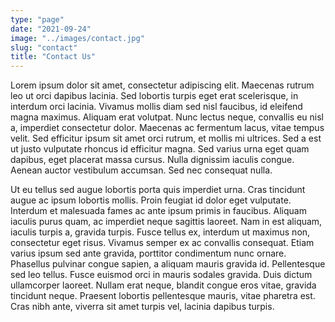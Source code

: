 ```yaml
---
type: "page"
date: "2021-09-24"
image: "../images/contact.jpg"
slug: "contact"
title: "Contact Us"
---
```


Lorem ipsum dolor sit amet, consectetur adipiscing elit. Maecenas rutrum leo ut orci dapibus lacinia. Sed lobortis turpis eget erat scelerisque, in interdum orci lacinia. Vivamus mollis diam sed nisl faucibus, id eleifend magna maximus. Aliquam erat volutpat. Nunc lectus neque, convallis eu nisl a, imperdiet consectetur dolor. Maecenas ac fermentum lacus, vitae tempus velit. Sed efficitur ipsum sit amet orci rutrum, et mollis mi ultrices. Sed a est ut justo vulputate rhoncus id efficitur magna. Sed varius urna eget quam dapibus, eget placerat massa cursus. Nulla dignissim iaculis congue. Aenean auctor vestibulum accumsan. Sed nec consequat nulla.

Ut eu tellus sed augue lobortis porta quis imperdiet urna. Cras tincidunt augue ac ipsum lobortis mollis. Proin feugiat id dolor eget vulputate. Interdum et malesuada fames ac ante ipsum primis in faucibus. Aliquam iaculis purus quam, ac imperdiet neque sagittis laoreet. Nam in est aliquam, iaculis turpis a, gravida turpis. Fusce tellus ex, interdum ut maximus non, consectetur eget risus. Vivamus semper ex ac convallis consequat. Etiam varius ipsum sed ante gravida, porttitor condimentum nunc ornare. Phasellus pulvinar congue sapien, a aliquam mauris gravida id. Pellentesque sed leo tellus. Fusce euismod orci in mauris sodales gravida. Duis dictum ullamcorper laoreet. Nullam erat neque, blandit congue eros vitae, gravida tincidunt neque. Praesent lobortis pellentesque mauris, vitae pharetra est. Cras nibh ante, viverra sit amet turpis vel, lacinia dapibus turpis.
